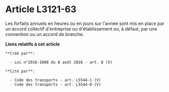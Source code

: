 # Article L3121-63

Les forfaits annuels en heures ou en jours sur l'année sont mis en place par un accord collectif d'entreprise ou
d'établissement ou, à défaut, par une convention ou un accord de branche.

**Liens relatifs à cet article**

	**Créé par**:

	  - Loi n°2016-1088 du 8 août 2016 - art. 8 (V)

	**Cité par**:

	  - Code des transports - art. L5544-1 (V)
	  - Code des transports - art. L5544-8 (V)
